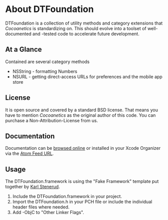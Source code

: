 About DTFoundation
==================

DTFoundation is a collection of utility methods and category extensions that *Cocoanetics* is standardizing on. This should evolve into a toolset of well-documented and -tested code to accelerate future development.
 
At a Glance
-----------
Contained are several category methods

- NSString - formatting Numbers
- NSURL - getting direct-access URLs for preferences and the mobile app store

License
------- 
 
It is open source and covered by a standard BSD license. That means you have to mention *Cocoanetics* as the original author of this code. You can purchase a Non-Attribution-License from us.

Documentation
-------------

Documentation can be [browsed online](http://cocoanetics.github.com/DTFoundation) or installed in your Xcode Organizer via the [Atom Feed URL](http://cocoanetics.github.com/DTFoundation/DTFoundation.atom).

Usage
-----

The DTFoundation.framework is using the "Fake Framework" template put together by [Karl Stenerud](https://github.com/kstenerud/iOS-Universal-Framework).

1. Include the DTFoundation.framework in your project. 
2. Import the DTFoundation.h in your PCH file or include the individual header files where needed.
3. Add -ObjC to "Other Linker Flags".